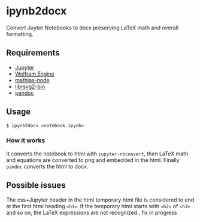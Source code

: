 # ipynb2docx

Convert Juyter Notebooks to docx preserving LaTeX math and overall formatting.

## Requirements

* [Jupyter](https://jupyter.org/)
* [Wolfram Engine](https://www.wolfram.com/engine/)
* [mathjax-node](https://www.npmjs.com/package/mathjax-node)
* [librsvg2-bin](https://en.wikipedia.org/wiki/Librsvg)
* [pandoc](https://pandoc.org/installing.html#linux)

## Usage

`$ ipynb2docx <notebook.ipynb>`


### How it works

It converts the notebook to html with `jupyter-nbconvert`, then LaTeX math and equations are converted to png and embedded in the html. Finally `pandoc` converts the html to docx.


## Possible issues

The css+Jupyter header in the html temporary html file is considered to end at the first html heading `<h1>`. If the temporary html starts with `<h2>` of `<h3>` and so on, the LaTeX expressions are not recognized.. fix in progress
